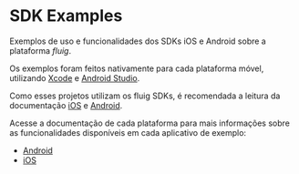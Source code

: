 # SDK Examples

Exemplos de uso e funcionalidades dos SDKs iOS e Android sobre a plataforma _fluig_.

Os exemplos foram feitos nativamente para cada plataforma móvel, utilizando [Xcode](https://developer.apple.com/xcode/) e [Android Studio](https://developer.android.com/studio/index.html).

Como esses projetos utilizam os fluig SDKs, é recomendada a leitura da documentação [iOS](http://tdn.totvs.com/display/SDKF/SDK+para+iOS) e [Android](http://tdn.totvs.com/display/SDKF/SDK+para+Android).

Acesse a documentação de cada plataforma para mais informações sobre as funcionalidades disponíveis em cada aplicativo de exemplo:
* [Android](docs/ANDROID.md)
* [iOS](docs/IOS.md)
